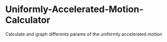 # Uniformly-Accelerated-Motion-Calculator
Calculate and graph differents params of the uniformly accelerated motion
